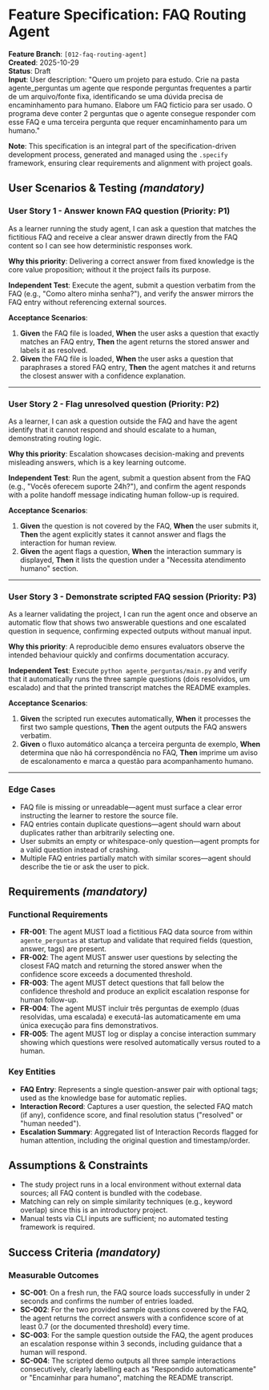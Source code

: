 # Feature Specification: FAQ Routing Agent

**Feature Branch**: `[012-faq-routing-agent]`  
**Created**: 2025-10-29  
**Status**: Draft  
**Input**: User description: "Quero um projeto para estudo. Crie na pasta agente_perguntas um agente que responde perguntas frequentes a partir de um arquivo/fonte fixa, identificando se uma dúvida precisa de encaminhamento para humano. Elabore um FAQ ficticio para ser usado. O programa deve conter 2 perguntas que o agente consegue responder com esse FAQ e uma terceira pergunta que requer encaminhamento para um humano."

**Note**: This specification is an integral part of the specification-driven development process, generated and managed using the `.specify` framework, ensuring clear requirements and alignment with project goals.

## User Scenarios & Testing *(mandatory)*

### User Story 1 - Answer known FAQ question (Priority: P1)

As a learner running the study agent, I can ask a question that matches the fictitious FAQ and receive a clear answer drawn directly from the FAQ content so I can see how deterministic responses work.

**Why this priority**: Delivering a correct answer from fixed knowledge is the core value proposition; without it the project fails its purpose.

**Independent Test**: Execute the agent, submit a question verbatim from the FAQ (e.g., "Como altero minha senha?"), and verify the answer mirrors the FAQ entry without referencing external sources.

**Acceptance Scenarios**:

1. **Given** the FAQ file is loaded, **When** the user asks a question that exactly matches an FAQ entry, **Then** the agent returns the stored answer and labels it as resolved.
2. **Given** the FAQ file is loaded, **When** the user asks a question that paraphrases a stored FAQ entry, **Then** the agent matches it and returns the closest answer with a confidence explanation.

---

### User Story 2 - Flag unresolved question (Priority: P2)

As a learner, I can ask a question outside the FAQ and have the agent identify that it cannot respond and should escalate to a human, demonstrating routing logic.

**Why this priority**: Escalation showcases decision-making and prevents misleading answers, which is a key learning outcome.

**Independent Test**: Run the agent, submit a question absent from the FAQ (e.g., "Vocês oferecem suporte 24h?"), and confirm the agent responds with a polite handoff message indicating human follow-up is required.

**Acceptance Scenarios**:

1. **Given** the question is not covered by the FAQ, **When** the user submits it, **Then** the agent explicitly states it cannot answer and flags the interaction for human review.
2. **Given** the agent flags a question, **When** the interaction summary is displayed, **Then** it lists the question under a "Necessita atendimento humano" section.

---

### User Story 3 - Demonstrate scripted FAQ session (Priority: P3)

As a learner validating the project, I can run the agent once and observe an automatic flow that shows two answerable questions and one escalated question in sequence, confirming expected outputs without manual input.

**Why this priority**: A reproducible demo ensures evaluators observe the intended behaviour quickly and confirms documentation accuracy.

**Independent Test**: Execute `python agente_perguntas/main.py` and verify that it automatically runs the three sample questions (dois resolvidos, um escalado) and that the printed transcript matches the README examples.

**Acceptance Scenarios**:

1. **Given** the scripted run executes automatically, **When** it processes the first two sample questions, **Then** the agent outputs the FAQ answers verbatim.
2. **Given** o fluxo automático alcança a terceira pergunta de exemplo, **When** determina que não há correspondência no FAQ, **Then** imprime um aviso de escalonamento e marca a questão para acompanhamento humano.

---

### Edge Cases

- FAQ file is missing or unreadable—agent must surface a clear error instructing the learner to restore the source file.
- FAQ entries contain duplicate questions—agent should warn about duplicates rather than arbitrarily selecting one.
- User submits an empty or whitespace-only question—agent prompts for a valid question instead of crashing.
- Multiple FAQ entries partially match with similar scores—agent should describe the tie or ask the user to pick.

## Requirements *(mandatory)*

### Functional Requirements

- **FR-001**: The agent MUST load a fictitious FAQ data source from within `agente_perguntas` at startup and validate that required fields (question, answer, tags) are present.
- **FR-002**: The agent MUST answer user questions by selecting the closest FAQ match and returning the stored answer when the confidence score exceeds a documented threshold.
- **FR-003**: The agent MUST detect questions that fall below the confidence threshold and produce an explicit escalation response for human follow-up.
- **FR-004**: The agent MUST incluir três perguntas de exemplo (duas resolvidas, uma escalada) e executá-las automaticamente em uma única execução para fins demonstrativos.
- **FR-005**: The agent MUST log or display a concise interaction summary showing which questions were resolved automatically versus routed to a human.

### Key Entities

- **FAQ Entry**: Represents a single question-answer pair with optional tags; used as the knowledge base for automatic replies.
- **Interaction Record**: Captures a user question, the selected FAQ match (if any), confidence score, and final resolution status ("resolved" or "human needed").
- **Escalation Summary**: Aggregated list of Interaction Records flagged for human attention, including the original question and timestamp/order.

## Assumptions & Constraints

- The study project runs in a local environment without external data sources; all FAQ content is bundled with the codebase.
- Matching can rely on simple similarity techniques (e.g., keyword overlap) since this is an introductory project.
- Manual tests via CLI inputs are sufficient; no automated testing framework is required.

## Success Criteria *(mandatory)*

### Measurable Outcomes

- **SC-001**: On a fresh run, the FAQ source loads successfully in under 2 seconds and confirms the number of entries loaded.
- **SC-002**: For the two provided sample questions covered by the FAQ, the agent returns the correct answers with a confidence score of at least 0.7 (or the documented threshold) every time.
- **SC-003**: For the sample question outside the FAQ, the agent produces an escalation response within 3 seconds, including guidance that a human will respond.
- **SC-004**: The scripted demo outputs all three sample interactions consecutively, clearly labelling each as "Respondido automaticamente" or "Encaminhar para humano", matching the README transcript.

